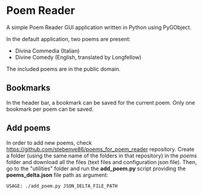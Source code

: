 
# Poem Reader

A simple Poem Reader GUI application written in Python using PyGObject.

In the default application, two poems are present:
- Divina Commedia (Italian)
- Divine Comedy (English, translated by Longfellow)

The included poems are in the public domain.

## Bookmarks

In the header bar, a bookmark can be saved for the current poem. Only one bookmark per poem can be saved.

## Add poems

In order to add new poems, check https://github.com/stebenve86/poems_for_poem_reader repository. Create a folder (using the same name of the folders in that repository) in the *poems* folder and download all the files (text files and configuration json file).
Then, go to the "utilities" folder and run the **add_poem.py** script providing the **poems_delta.json** file path as argument:
```
USAGE: ./add_poem.py JSON_DELTA_FILE_PATH
```
